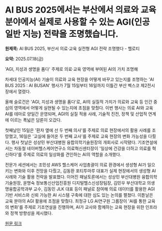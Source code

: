 # AI BUS 2025에서는 부산에서 의료와 교육 분야에서 실제로 사용할 수 있는 AGI(인공 일반 지능) 전략을 조명했습니다.

**원제목:** AI BUS 2025, 부산서 의료·교육 실전형 AGI 전략 조명했다 - 헬로티

**요약:** 2025.07.18(금)

'AGI, 지성과 생명을 품다' 주제로 의료·교육 영역에 부여된 AI의 가치 조명해

차세대 인공지능(AI) 기술이 의료와 교육 현장을 어떻게 바꾸고 있는지를 조명하는 'AI BUS 2025 : AI BUSAN' 행사가 7월 15일부터 16일까지 이틀간 부산 벡스코 제2전시장에서 열렸다.

올해 슬로건은 'AGI, 지성과 생명을 품다'로, AI의 실질적 가치가 의료와 교육 등 인간 중심의 영역에서 어떻게 실현될 수 있는지에 초점을 맞췄다. 이번 행사는 의료 AI와 교육 AI를 테마로 양일간 운영되며, AGI의 실질 적용 사례, 기술적 진전, 정책 및 산업적 연계에 이르는 폭넓은 담론이 오갔다.

첫째날인 15일은 '환자 옆에 선 두 번째 의사'를 주제로 의료 현장에서의 활용 사례를 조망했고, 16일은 '교실에 들어온 두 번째 교사'를 주제로 교육 현장의 변화 가능성을 다뤘다. 행사 첫날은 성상민 부산대병원 융합의학기술원장의 개회사로 시작됐다. 기조연설에서는 차동철 네이버헬스케어연구소 의료혁신센터장이 '일상에 건강을 더하고 의료를 혁신하다'를 주제로 의료의 일상화를 견인하는 AI의 역할을 소개했다.

전문가 세션에서는 조민성 AWS 헬스케어 사업총괄이 의료 환경에서 생성형 AI가 일으키는 변화와 이후 전망을 다뤘고, 김동환 포티투마루 대표가 실제 현장에서의 생성형 AI 사례와 기술 활용 전략을 발표했다. 이어진 패널토론에서는 성상민 부산대병원 융합의학기술원장, 윤명숙 정보통신산업진흥원 디지털헬스신성장팀장, 김민우 부산대학교 의생명융합공학과부 교수, 김동민 JLK 대표 등이 패널로 참여해 의료 데이터를 활용한 AGI 기반 서비스와 신뢰 가능한 AI 시스템 구축에 대한 심도 있는 논의를 펼쳤다.
이튿날은 교육 분야의 AGI 활용에 초점을 맞췄다. 최정규 LG AI연구원 그룹장이 'AI를 통한 교육의 변화'를 주제로 기조연설을 진행하며, AI가 교사와 함께하는 교육 현장을 위한 인프라와 정책 방향성을 제시했다.

[원문 링크](https://www.hellot.net/news/article.html?no=103406)
